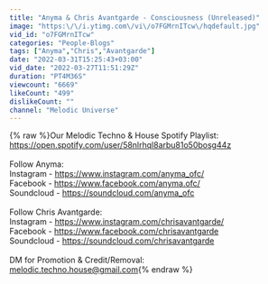 ```yaml
---
title: "Anyma & Chris Avantgarde - Consciousness (Unreleased)"
image: "https:\/\/i.ytimg.com\/vi\/o7FGMrnITcw\/hqdefault.jpg"
vid_id: "o7FGMrnITcw"
categories: "People-Blogs"
tags: ["Anyma","Chris","Avantgarde"]
date: "2022-03-31T15:25:43+03:00"
vid_date: "2022-03-27T11:51:29Z"
duration: "PT4M36S"
viewcount: "6669"
likeCount: "499"
dislikeCount: ""
channel: "Melodic Universe"
---
```

{% raw %}Our Melodic Techno &amp; House Spotify Playlist: <a rel="nofollow" target="blank" href="https://open.spotify.com/user/58nlrhql8arbu81o50bosg44z">https://open.spotify.com/user/58nlrhql8arbu81o50bosg44z</a><br /><br />Follow Anyma:<br />Instagram - <a rel="nofollow" target="blank" href="https://www.instagram.com/anyma_ofc/">https://www.instagram.com/anyma_ofc/</a><br />Facebook - <a rel="nofollow" target="blank" href="https://www.facebook.com/anyma.ofc/">https://www.facebook.com/anyma.ofc/</a><br />Soundcloud - <a rel="nofollow" target="blank" href="https://soundcloud.com/anyma_ofc">https://soundcloud.com/anyma_ofc</a><br /><br />Follow Chris Avantgarde:<br />Instagram - <a rel="nofollow" target="blank" href="https://www.instagram.com/chrisavantgarde/">https://www.instagram.com/chrisavantgarde/</a><br />Facebook - <a rel="nofollow" target="blank" href="https://www.facebook.com/chrisavantgarde">https://www.facebook.com/chrisavantgarde</a><br />Soundcloud - <a rel="nofollow" target="blank" href="https://soundcloud.com/chrisavantgarde">https://soundcloud.com/chrisavantgarde</a><br /><br />DM for Promotion &amp; Credit/Removal:<br />melodic.techno.house@gmail.com{% endraw %}
